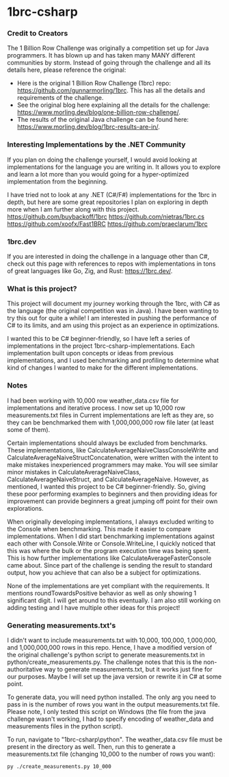 # 1brc-csharp

### Credit to Creators
The 1 Billion Row Challenge was originally a competition set up for Java programmers. It has blown up and has taken many MANY different communities by storm. Instead of going through the challenge and all its details here, please reference the original:
* Here is the original 1 Billion Row Challenge (1brc) repo: https://github.com/gunnarmorling/1brc. This has all the details and requirements of the challenge.
* See the original blog here explaining all the details for the challenge: https://www.morling.dev/blog/one-billion-row-challenge/.
* The results of the original Java challenge can be found here: https://www.morling.dev/blog/1brc-results-are-in/.

### Interesting Implementations by the .NET Community
If you plan on doing the challenge yourself, I would avoid looking at implementations for the language you are writing in. It allows you to explore and learn a lot more than you would going for a hyper-optimized implementation from the beginning.

I have tried not to look at any .NET (C#/F#) implementations for the 1brc in depth, but here are some great repositories I plan on exploring in depth more when I am further along with this project.
https://github.com/buybackoff/1brc
https://github.com/nietras/1brc.cs
https://github.com/xoofx/Fast1BRC
https://github.com/praeclarum/1brc

### 1brc.dev
If you are interested in doing the challenge in a language other than C#, check out this page with references to repos with implementations in tons of great languages like Go, Zig, and Rust: https://1brc.dev/.

### What is this project?
This project will document my journey working through the 1brc, with C# as the language (the original competition was in Java). I have been wanting to try this out for quite a while! I am interested in pushing the performance of C# to its limits, and am using this project as an experience in optimizations.

I wanted this to be C# beginner-friendly, so I have left a series of implementations in the project 1brc-csharp-implementations. Each implementation built upon concepts or ideas from previous implementations, and I used benchmarking and profiling to determine what kind of changes I wanted to make for the different implementations.

### Notes
I had been working with 10,000 row weather_data.csv file for implementations and iterative process. I now set up 10,000 row measurements.txt files in  Current implementations are left as they are, so they can be benchmarked them with 1,000,000,000 row file later (at least some of them).

Certain implementations should always be excluded from benchmarks. These implementations, like CalculateAverageNaiveClassConsoleWrite and CalculateAverageNaiveStructConcatenation, were written with the intent to make mistakes inexperienced programmers may make. You will see similar minor mistakes in CalculateAverageNaiveClass, CalculateAverageNaiveStruct, and CalculateAverageNaive. However, as mentioned, I wanted this project to be C# beginner-friendly. So, giving these poor performing examples to beginners and then providing ideas for improvement can provide beginners a great jumping off point for their own explorations.

When originally developing implementations, I always excluded writing to the Console when benchmarking. This made it easier to compare implementations. When I did start benchmarking implementations against each other with Console.Write or Console.WriteLine, I quickly noticed that this was where the bulk or the program execution time was being spent. This is how further implementations like CalculateAverageFasterConsole came about. Since part of the challenge is sending the result to standard output, how you achieve that can also be a subject for optimizations.

None of the implementations are yet compliant with the requirements. It mentions roundTowardsPositive behavior as well as only showing 1 significant digit. I will get around to this eventually. I am also still working on adding testing and I have multiple other ideas for this project!

### Generating measurements.txt's
I didn't want to include measurements.txt with 10,000, 100,000, 1,000,000, and 1,000,000,000 rows in this repo. Hence, I have a modified version of the original challenge's python script to generate measurements.txt in python/create_measurements.py. The challenge notes that this is the non-authoritative way to generate measurements.txt, but it works just fine for our purposes. Maybe I will set up the java version or rewrite it in C# at some point.

To generate data, you will need python installed. The only arg you need to pass in is the number of rows you want in the output measurements.txt file. Please note, I only tested this script on Windows (the file from the java challenge wasn't working, I had to specify encoding of weather_data and measurements files in the python script).

To run, navigate to "1brc-csharp\python". The weather_data.csv file must be present in the directory as well. Then, run this to generate a measurements.txt file (changing 10_000 to the number of rows you want):
```
py ./create_measurements.py 10_000
```